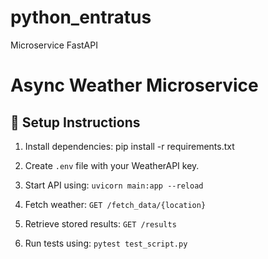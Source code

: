 # python_entratus
Microservice FastAPI
# Async Weather Microservice

## 📌 Setup Instructions
1. Install dependencies:
pip install -r requirements.txt

2. Create `.env` file with your WeatherAPI key.

3. Start API using:
`uvicorn main:app --reload`
4. Fetch weather:
`GET /fetch_data/{location}`
5. Retrieve stored results:
`GET /results`
6. Run tests using:
`pytest test_script.py`
